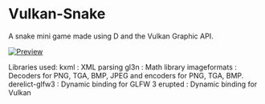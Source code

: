 # Vulkan-Snake

A snake mini game made using D and the Vulkan Graphic API.

[![Preview]()]()

Libraries used:
	kxml : XML parsing
	gl3n : Math library
	imageformats : Decoders for PNG, TGA, BMP, JPEG and encoders for PNG, TGA, BMP.
	derelict-glfw3 : Dynamic binding for GLFW 3
	erupted : Dynamic binding for Vulkan